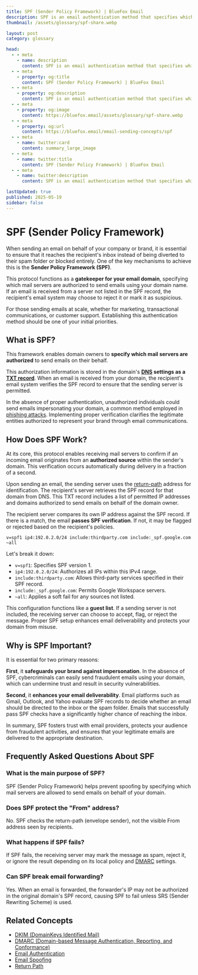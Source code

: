 ```yaml
---
title: SPF (Sender Policy Framework) | BlueFox Email
description: SPF is an email authentication method that specifies which mail servers are authorized to send emails on behalf of your domain, helping prevent email spoofing and improving deliverability.
thumbnail: /assets/glossary/spf-share.webp

layout: post
category: glossary

head:
  - - meta
    - name: description
      content: SPF is an email authentication method that specifies which mail servers are authorized to send emails on behalf of your domain, helping prevent email spoofing and improving deliverability.
  - - meta
    - property: og:title
      content: SPF (Sender Policy Framework) | BlueFox Email
  - - meta
    - property: og:description
      content: SPF is an email authentication method that specifies which mail servers are authorized to send emails on behalf of your domain, helping prevent email spoofing and improving deliverability.
  - - meta
    - property: og:image
      content: https://bluefox.email/assets/glossary/spf-share.webp
  - - meta
    - property: og:url
      content: https://bluefox.email/email-sending-concepts/spf
  - - meta
    - name: twitter:card
      content: summary_large_image
  - - meta
    - name: twitter:title
      content: SPF (Sender Policy Framework) | BlueFox Email
  - - meta
    - name: twitter:description
      content: SPF is an email authentication method that specifies which mail servers are authorized to send emails on behalf of your domain, helping prevent email spoofing and improving deliverability.

lastUpdated: true
published: 2025-05-19
sidebar: false
---
```


# SPF (Sender Policy Framework)

<div class="page-nav">
  <div class="page-nav-title">On This Page</div>
  <div class="page-nav-items">
    <a href="#what-is-spf">What is SPF?</a>
    <a href="#how-does-spf-work">How Does SPF Work?</a>
    <a href="#why-is-spf-important">Why is SPF Important?</a>
    <a href="#frequently-asked-questions-about-spf">FAQ</a>
    <a href="#related-concepts">Related Concepts</a>
  </div>
</div>

<style>
.page-nav {
  position: fixed;
  right: 1.5rem;
  top: 9rem;
  width: 12rem;
  border-left: 1px solid #e2e8f0;
  padding-left: 12px;
  font-size: 0.875rem;
  z-index: 10;
}

.dark .page-nav {
  border-left: 1px solid #2d3748;
}

.page-nav-title {
  text-transform: uppercase;
  font-size: 0.75rem;
  font-weight: 600;
  color: #64748b;
  margin-bottom: 0.75rem;
}

.page-nav-items {
  display: flex;
  flex-direction: column;
  gap: 0.5rem;
}

.page-nav-items a {
  color: #64748b;
  text-decoration: none;
  padding: 3px 0;
  position: relative;
  transition: color 0.2s, transform 0.2s;
}

.page-nav-items a:hover {
  color: #13B0EE;
  transform: translateX(3px);
}

.page-nav-items a.active {
  color: #13B0EE;
  font-weight: 500;
  transform: translateX(3px);
}

.page-nav-items a:before {
  content: "";
  position: absolute;
  top: 0;
  left: -13px;
  width: 1px;
  height: 100%;
  background: transparent;
  transition: background-color 0.2s;
}

.page-nav-items a:hover:before {
  background-color: #13B0EE;
}

.page-nav-items a.active:before {
  background-color: #13B0EE;
  width: 2px;
}

@media (max-width: 1280px) {
  .page-nav {
    right: 0.5rem;
  }
}

@media (max-width: 1024px) {
  .page-nav {
    display: none;
  }
}

.on-this-page {
  background-color: #f9f9f9;
  border-radius: 8px;
  padding: 15px 20px;
  margin-bottom: 30px;
  border-left: 3px solid #13B0EE;
}

.dark .on-this-page {
  background-color: #252529;
  border-left: 3px solid #13B0EE;
}

.on-this-page-title {
  font-weight: bold;
  margin-bottom: 10px;
  color: #555;
  font-size: 0.9rem;
}

.dark .on-this-page-title {
  color: #ccc;
}

.on-this-page ul {
  list-style-type: none;
  padding-left: 0;
  margin: 0;
}

.on-this-page ul li {
  margin-bottom: 5px;
  line-height: 1.4;
}

.on-this-page ul li a {
  color: #13B0EE;
  text-decoration: none;
  font-size: 0.9rem;
  transition: color 0.2s;
}

.on-this-page ul li a:hover {
  color: #0e8ebf;
  text-decoration: underline;
}

.dkim-faq {
  margin: 25px 0;
}

.faq-item {
  margin-bottom: 20px;
  padding-bottom: 15px;
  border-bottom: none;

}

.question {
  font-size: 1.1rem;
  font-weight: 600;
  color: #333;
  margin-bottom: 8px;
}

.dark .question {
  color: #e4e4e4;
}

.answer {
  font-size: 1rem;
  line-height: 1.6;
  color: #444;
}

.dark .answer {
  color: #bbb;
}

/* Ensure section dividers are visible */
hr, .section-divider {
  height: 1px;
  background-color: #e2e8f0;
  margin: 40px 0;
  width: 100%;
  border: none;
  display: block !important;
}

.dark hr, .dark .section-divider {
  background-color: #2d3748;
}

  .section-spacer {
  height: 40px;
  width: 100%;
  display: block;
  content: "";
  margin-top: 80px;
}
</style>

<script>
document.addEventListener('DOMContentLoaded', function() {
  const headings = document.querySelectorAll('h2');
  const navLinks = document.querySelectorAll('.page-nav-items a');
  
  function highlightNavLink(id) {
    const targetLink = document.querySelector(`.page-nav-items a[href="#${id}"]`);
    if (targetLink) {
      navLinks.forEach(link => link.classList.remove('active'));
      targetLink.classList.add('active');
    }
  }
  
  function handleScroll() {
    const scrollPosition = window.scrollY + 120;
    
    let currentSection = '';
    for (let i = headings.length - 1; i >= 0; i--) {
      if (headings[i].offsetTop <= scrollPosition) {
        currentSection = headings[i].querySelector('a[id]').getAttribute('id');
        break;
      }
    }
    
    if (!currentSection && headings.length > 0) {
      currentSection = headings[0].querySelector('a[id]').getAttribute('id');
    }
    
    highlightNavLink(currentSection);
  }
  
  navLinks.forEach(link => {
    link.addEventListener('click', function(e) {
      e.preventDefault();
      const targetId = this.getAttribute('href').substring(1);
      const targetElement = document.getElementById(targetId);
      
      if (targetElement) {
        window.scrollTo({
          top: targetElement.parentElement.offsetTop - 80,
          behavior: 'smooth'
        });
        
        history.pushState(null, null, `#${targetId}`);
        highlightNavLink(targetId);
      }
    });
  });
  
  window.addEventListener('scroll', handleScroll);
  if (window.location.hash) {
    const initialId = window.location.hash.substring(1);
    highlightNavLink(initialId);
  } else {
    handleScroll();
  }
});
</script>

When sending an email on behalf of your company or brand, it is essential to ensure that it reaches the recipient's inbox instead of being diverted to their spam folder or blocked entirely. One of the key mechanisms to achieve this is the **Sender Policy Framework (SPF)**.

This protocol functions as a **gatekeeper for your email domain**, specifying which mail servers are authorized to send emails using your domain name. If an email is received from a server not listed in the SPF record, the recipient's email system may choose to reject it or mark it as suspicious.

For those sending emails at scale, whether for marketing, transactional communications, or customer support. Establishing this authentication method should be one of your initial priorities.

## <a id="what-is-spf"></a>What is SPF?

This framework enables domain owners to **specify which mail servers are authorized** to send emails on their behalf. 

This authorization information is stored in the domain's **[DNS](/email-sending-concepts/dns) settings as a [TXT record](/email-sending-concepts/txt-record)**. When an email is received from your domain, the recipient's email system verifies the SPF record to ensure that the sending server is permitted. 

In the absence of proper authentication, unauthorized individuals could send emails impersonating your domain, a common method employed in [phishing attacks](/email-sending-concepts/email-spoofing). Implementing proper verification clarifies the legitimate entities authorized to represent your brand through email communications.

## <a id="how-does-spf-work"></a>How Does SPF Work?

At its core, this protocol enables receiving mail servers to confirm if an incoming email originates from an **authorized source** within the sender's domain. This verification occurs automatically during delivery in a fraction of a second.

Upon sending an email, the sending server uses the [return-path](/email-sending-concepts/return-path) address for identification. The recipient's server retrieves the SPF record for that domain from DNS. This TXT record includes a list of permitted IP addresses and domains authorized to send emails on behalf of the domain owner.

The recipient server compares its own IP address against the SPF record. If there is a match, the email **passes SPF verification**. If not, it may be flagged or rejected based on the recipient's policies.

`v=spf1 ip4:192.0.2.0/24 include:thirdparty.com include:_spf.google.com ~all`

Let's break it down:

- `v=spf1`: Specifies SPF version 1.
- `ip4:192.0.2.0/24`: Authorizes all IPs within this IPv4 range.
- `include:thirdparty.com`: Allows third-party services specified in their SPF record.
- `include:_spf.google.com`: Permits Google Workspace servers.
- `~all`: Applies a soft fail for any sources not listed.

This configuration functions like a **guest list**. If a sending server is not included, the receiving server can choose to accept, flag, or reject the message. Proper SPF setup enhances email deliverability and protects your domain from misuse.

## <a id="why-is-spf-important"></a>Why is SPF Important?

It is essential for two primary reasons:

**First**, it **safeguards your brand against impersonation**. In the absence of SPF, cybercriminals can easily send fraudulent emails using your domain, which can undermine trust and result in security vulnerabilities.

**Second**, it **enhances your email deliverability**. Email platforms such as Gmail, Outlook, and Yahoo evaluate SPF records to decide whether an email should be directed to the inbox or the spam folder. Emails that successfully pass SPF checks have a significantly higher chance of reaching the inbox.

In summary, SPF fosters trust with email providers, protects your audience from fraudulent activities, and ensures that your legitimate emails are delivered to the appropriate destination.

## <a id="frequently-asked-questions-about-spf"></a>Frequently Asked Questions About SPF

### What is the main purpose of SPF?
SPF (Sender Policy Framework) helps prevent spoofing by specifying which mail servers are allowed to send emails on behalf of your domain.

### Does SPF protect the "From" address?
No. SPF checks the return-path (envelope sender), not the visible From address seen by recipients.

### What happens if SPF fails?
If SPF fails, the receiving server may mark the message as spam, reject it, or ignore the result depending on its local policy and [DMARC](/email-sending-concepts/dmarc) settings.

### Can SPF break email forwarding?
Yes. When an email is forwarded, the forwarder's IP may not be authorized in the original domain's SPF record, causing SPF to fail unless SRS (Sender Rewriting Scheme) is used.



## <a id="related-concepts"></a>Related Concepts

- [DKIM (DomainKeys Identified Mail)](/email-sending-concepts/dkim)
- [DMARC (Domain-based Message Authentication, Reporting, and Conformance)](/email-sending-concepts/dmarc)
- [Email Authentication](/email-sending-concepts/email-authentication)  
- [Email Spoofing](/email-sending-concepts/email-spoofing)  
- [Return Path](/email-sending-concepts/return-path)

<div class="section-spacer"></div>
<GlossaryCTA />